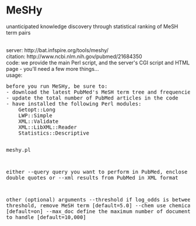 # MeSHy
unanticipated knowledge discovery through statistical ranking of MeSH term pairs

</br>
server: http://bat.infspire.org/tools/meshy/</br>
citation: http://www.ncbi.nlm.nih.gov/pubmed/21684350</br>
code: we provide the main Perl script, and the server's CGI script and HTML page - you'll need a few more things...</br>
usage:
<pre>
before you run MeSHy, be sure to:
- download the latest PubMed's MeSH term tree and frequencies (see code for details)
- update the total number of PubMed articles in the code
- have installed the following Perl modules:
	Getopt::Long
	LWP::Simple
	XML::Validate
	XML::LibXML::Reader
	Statistics::Descriptive

meshy.pl

   either
--query       query you want to perform in PubMed, enclose it in double quotes
   or
--xml         results from PubMed in XML format

   other (optional) arguments
--threshold   if log_odds is between threshold, remove MeSH term [default=5.0]
--chem        use chemical terms [default=on]
--max_doc     define the maximum number of documents you want to handle [default=10,000]
</pre>
